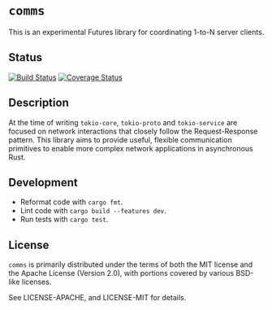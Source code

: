 # `comms`

This is an experimental Futures library for coordinating 1-to-N server clients.

## Status

[![Build Status](https://api.travis-ci.org/sirpent-team/comms.svg)](https://travis-ci.org/sirpent-team/comms) [![Coverage Status](https://coveralls.io/repos/github/sirpent-team/comms/badge.svg)](https://coveralls.io/github/sirpent-team/comms)

## Description

At the time of writing `tokio-core`, `tokio-proto` and `tokio-service` are focused on network interactions that closely follow the Request-Response pattern. This library aims to provide useful, flexible communication primitives to enable more complex network applications in asynchronous Rust.

## Development

* Reformat code with `cargo fmt`.
* Lint code with `cargo build --features dev`.
* Run tests with `cargo test`.

## License

`comms` is primarily distributed under the terms of both the MIT license and the Apache License (Version 2.0), with portions covered by various BSD-like licenses.

See LICENSE-APACHE, and LICENSE-MIT for details.
